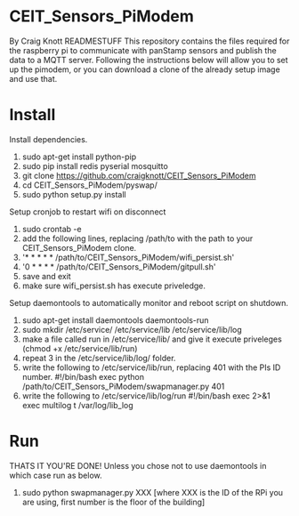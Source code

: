 CEIT_Sensors_PiModem
================
By Craig Knott
READMESTUFF
This repository contains the files required for the raspberry pi to communicate with panStamp sensors and publish the data to a MQTT server. Following the instructions below will allow you to set up the pimodem, or you can download a clone of the already setup image and use that.

Install
=======
Install dependencies.
 1. sudo apt-get install python-pip
 2. sudo pip install redis pyserial mosquitto
 3. git clone https://github.com/craigknott/CEIT_Sensors_PiModem
 4. cd CEIT_Sensors_PiModem/pyswap/
 5. sudo python setup.py install

Setup cronjob to restart wifi on disconnect
 1. sudo crontab -e
 2. add the following lines, replacing /path/to with the path to your CEIT_Sensors_PiModem clone.
 3. '* * * * * /path/to/CEIT_Sensors_PiModem/wifi_persist.sh'
 4. '0 * * * * /path/to/CEIT_Sensors_PiModem/gitpull.sh'
 5. save and exit
 6. make sure wifi_persist.sh has execute priveledge.

Setup daemontools to automatically monitor and reboot script on shutdown.
 1. sudo apt-get install daemontools daemontools-run
 2. sudo mkdir /etc/service/ /etc/service/lib /etc/service/lib/log
 3. make a file called run in /etc/service/lib/ and give it execute priveleges (chmod +x /etc/service/lib/run)
 4. repeat 3 in the /etc/service/lib/log/ folder.
 5. write the following to /etc/service/lib/run, replacing 401 with the PIs ID number.
    #!/bin/bash
    exec python /path/to/CEIT_Sensors_PiModem/swapmanager.py 401
 6. write the following to /etc/service/lib/log/run
    #!/bin/bash
    exec 2>&1
    exec multilog t /var/log/lib_log

Run
===
THATS IT YOU'RE DONE!
Unless you chose not to use daemontools in which case run as below.
 1. sudo python swapmanager.py XXX [where XXX is the ID of the RPi you are using, first number is the floor of the building]
